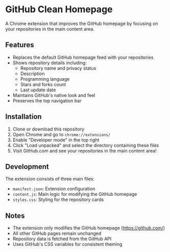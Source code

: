 # GitHub Clean Homepage

A Chrome extension that improves the GitHub homepage by focusing on your repositories in the main content area.

## Features

- Replaces the default GitHub homepage feed with your repositories
- Shows repository details including:
  - Repository name and privacy status
  - Description
  - Programming language
  - Stars and forks count
  - Last update date
- Maintains GitHub's native look and feel
- Preserves the top navigation bar

## Installation

1. Clone or download this repository
2. Open Chrome and go to `chrome://extensions/`
3. Enable "Developer mode" in the top right
4. Click "Load unpacked" and select the directory containing these files
5. Visit GitHub.com and see your repositories in the main content area!

## Development

The extension consists of three main files:

- `manifest.json`: Extension configuration
- `content.js`: Main logic for modifying the GitHub homepage
- `styles.css`: Styling for the repository cards

## Notes

- The extension only modifies the GitHub homepage (https://github.com/)
- All other GitHub pages remain unchanged
- Repository data is fetched from the GitHub API
- Uses GitHub's CSS variables for consistent theming
